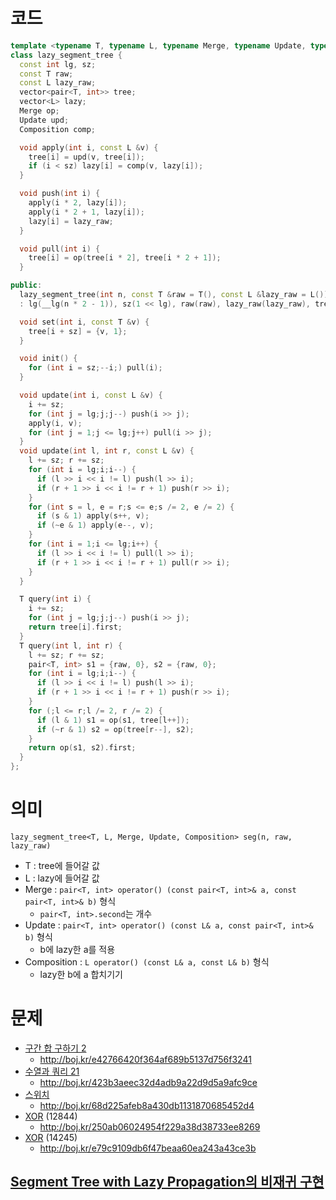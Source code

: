 # 코드
```cpp
template <typename T, typename L, typename Merge, typename Update, typename Composition>
class lazy_segment_tree {
  const int lg, sz;
  const T raw;
  const L lazy_raw;
  vector<pair<T, int>> tree;
  vector<L> lazy;
  Merge op;
  Update upd;
  Composition comp;

  void apply(int i, const L &v) {
    tree[i] = upd(v, tree[i]);
    if (i < sz) lazy[i] = comp(v, lazy[i]);
  }

  void push(int i) {
    apply(i * 2, lazy[i]);
    apply(i * 2 + 1, lazy[i]);
    lazy[i] = lazy_raw;
  }

  void pull(int i) {
    tree[i] = op(tree[i * 2], tree[i * 2 + 1]);
  }

public:
  lazy_segment_tree(int n, const T &raw = T(), const L &lazy_raw = L())
  : lg(__lg(n * 2 - 1)), sz(1 << lg), raw(raw), lazy_raw(lazy_raw), tree(sz * 2, {raw, 1}), lazy(sz * 2, lazy_raw) {}

  void set(int i, const T &v) {
    tree[i + sz] = {v, 1};
  }

  void init() {
    for (int i = sz;--i;) pull(i);
  }

  void update(int i, const L &v) {
    i += sz;
    for (int j = lg;j;j--) push(i >> j);
    apply(i, v);
    for (int j = 1;j <= lg;j++) pull(i >> j);
  }
  void update(int l, int r, const L &v) {
    l += sz; r += sz;
    for (int i = lg;i;i--) {
      if (l >> i << i != l) push(l >> i);
      if (r + 1 >> i << i != r + 1) push(r >> i);
    }
    for (int s = l, e = r;s <= e;s /= 2, e /= 2) {
      if (s & 1) apply(s++, v);
      if (~e & 1) apply(e--, v);
    }
    for (int i = 1;i <= lg;i++) {
      if (l >> i << i != l) pull(l >> i);
      if (r + 1 >> i << i != r + 1) pull(r >> i);
    }
  }

  T query(int i) {
    i += sz;
    for (int j = lg;j;j--) push(i >> j);
    return tree[i].first;
  }
  T query(int l, int r) {
    l += sz; r += sz;
    pair<T, int> s1 = {raw, 0}, s2 = {raw, 0};
    for (int i = lg;i;i--) {
      if (l >> i << i != l) push(l >> i);
      if (r + 1 >> i << i != r + 1) push(r >> i);
    }
    for (;l <= r;l /= 2, r /= 2) {
      if (l & 1) s1 = op(s1, tree[l++]);
      if (~r & 1) s2 = op(tree[r--], s2);
    }
    return op(s1, s2).first;
  }
};
```

# 의미
`lazy_segment_tree<T, L, Merge, Update, Composition> seg(n, raw, lazy_raw)`

* T : tree에 들어갈 값
* L : lazy에 들어갈 값
* Merge : `pair<T, int> operator() (const pair<T, int>& a, const pair<T, int>& b)` 형식
  * `pair<T, int>.second`는 개수
* Update : `pair<T, int> operator() (const L& a, const pair<T, int>& b)` 형식
  * b에 lazy한 a를 적용
* Composition : `L operator() (const L& a, const L& b)` 형식
  * lazy한 b에 a 합치기기

# 문제
* [구간 합 구하기 2](https://boj.kr/10999)
  * http://boj.kr/e42766420f364af689b5137d756f3241
* [수열과 쿼리 21](https://boj.kr/16975)
  * http://boj.kr/423b3aeec32d4adb9a22d9d5a9afc9ce
* [스위치](https://boj.kr/1395)
  * http://boj.kr/68d225afeb8a430db1131870685452d4
* [XOR](https://boj.kr/12844) (12844)
  * http://boj.kr/250ab06024954f229a38d38733ee8269
* [XOR](https://boj.kr/14245) (14245)
  * http://boj.kr/e79c9109db6f47beaa60ea243a43ce3b

## [Segment Tree with Lazy Propagation의 비재귀 구현](https://www.acmicpc.net/blog/view/117)